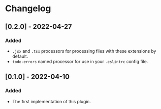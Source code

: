 # Changelog

## [0.2.0] - 2022-04-27

### Added
- `.jsx` and `.tsx` processors for processing files with these extensions by default.
- `todo-errors` named processor for use in your `.eslintrc` config file.

## [0.1.0] - 2022-04-10

### Added
- The first implementation of this plugin.
